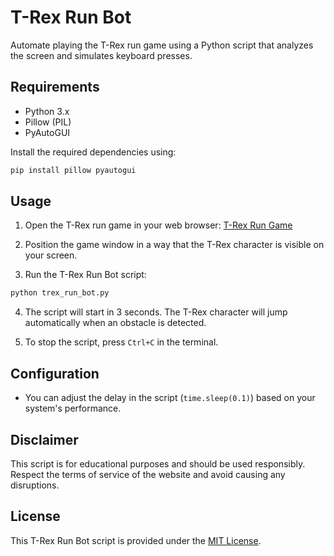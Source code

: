 
# T-Rex Run Bot

Automate playing the T-Rex run game using a Python script that analyzes the screen and simulates keyboard presses.

## Requirements

- Python 3.x
- Pillow (PIL)
- PyAutoGUI

Install the required dependencies using:

```bash
pip install pillow pyautogui
```

## Usage

1. Open the T-Rex run game in your web browser: [T-Rex Run Game](https://elgoog.im/t-rex/)

2. Position the game window in a way that the T-Rex character is visible on your screen.

3. Run the T-Rex Run Bot script:

```bash
python trex_run_bot.py
```

4. The script will start in 3 seconds. The T-Rex character will jump automatically when an obstacle is detected.

5. To stop the script, press `Ctrl+C` in the terminal.

## Configuration

- You can adjust the delay in the script (`time.sleep(0.1)`) based on your system's performance.

## Disclaimer

This script is for educational purposes and should be used responsibly. Respect the terms of service of the website and avoid causing any disruptions.

## License

This T-Rex Run Bot script is provided under the [MIT License](LICENSE).
```

